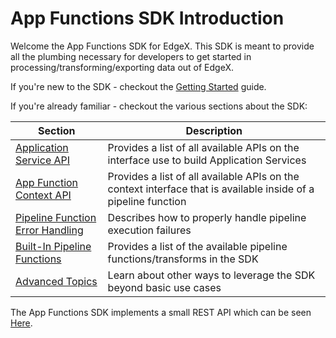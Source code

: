 # App Functions SDK Introduction

Welcome the App Functions SDK for EdgeX. This SDK is meant to provide all the plumbing necessary for developers to get started in processing/transforming/exporting data out of EdgeX. 

If you're new to the SDK - checkout the [Getting Started](../../getting-started/ApplicationFunctionsSDK.md) guide.

If you're already familiar - checkout the various sections about the SDK:

| Section | Description|
|---------|------------|
| [Application Service API](ApplicationServiceAPI.md) | Provides a list of all available APIs on the interface use to build Application Services |
| [App Function Context API](AppFunctionContextAPI.md) | Provides a list of all available APIs on the context interface that is available inside of a pipeline function |
| [Pipeline Function Error Handling](./ErrorHandling.md) | Describes how to properly handle pipeline execution failures |
| [Built-In Pipeline Functions](./BuiltIn.md) | Provides a list of the available pipeline functions/transforms in the SDK |
| [Advanced Topics](./AdvancedTopics.md) | Learn about other ways to leverage the SDK beyond basic use cases |

The App Functions SDK implements a small REST API which can be seen [Here](https://app.swaggerhub.com/apis-docs/EdgeXFoundry1/app-functions-sdk/2.0). 

